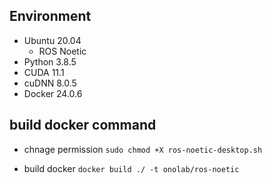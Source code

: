 ## Environment
- Ubuntu 20.04
  - ROS Noetic
- Python 3.8.5
- CUDA 11.1
- cuDNN 8.0.5
- Docker 24.0.6

## build docker command

- chnage permission
```sudo chmod +X ros-noetic-desktop.sh```

- build docker
```docker build ./ -t onolab/ros-noetic```
